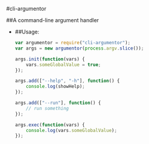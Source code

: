 #cli-argumentor

##A command-line argument handler

- ##Usage:
	``` javascript
	var argumentor = require("cli-argumentor");
	var args = new argumentor(process.argv.slice());

	args.init(function(vars) {
		vars.someGlobalValue = true;
	});

	args.add(["--help", "-h"], function() {
		console.log(showHelp);
	});

	args.add(["--run"], function() {
		// run something
	});

	args.exec(function(vars) {
		console.log(vars.someGlobalValue);
	});

	```